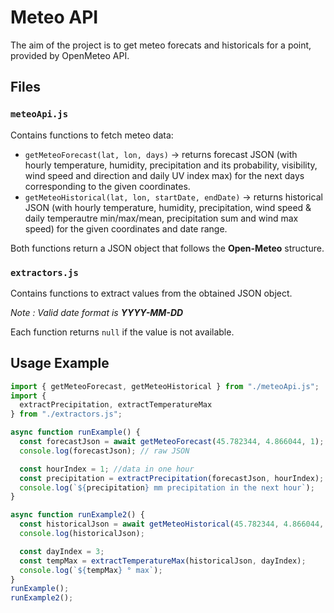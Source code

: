 # Meteo API

The aim of the project is to get meteo forecats and historicals for a point, provided by OpenMeteo API.

## Files

### `meteoApi.js`
Contains functions to fetch meteo data:
- `getMeteoForecast(lat, lon, days)` → returns forecast JSON (with hourly temperature, humidity, precipitation and its probability, visibility, wind speed and direction and daily UV index max) for the next days corresponding to the given coordinates.  
- `getMeteoHistorical(lat, lon, startDate, endDate)` → returns historical JSON (with hourly temperature, humidity, precipitation, wind speed & daily temperautre min/max/mean, precipitation sum and wind max speed) for the given coordinates and date range.  

Both functions return a JSON object that follows the **Open-Meteo** structure.

### `extractors.js`
Contains functions to extract values from the obtained JSON object.

*Note : Valid date format is **YYYY-MM-DD***

Each function returns `null` if the value is not available.

## Usage Example

```javascript
import { getMeteoForecast, getMeteoHistorical } from "./meteoApi.js";
import { 
  extractPrecipitation, extractTemperatureMax
} from "./extractors.js";

async function runExample() {
  const forecastJson = await getMeteoForecast(45.782344, 4.866044, 1); 
  console.log(forecastJson); // raw JSON

  const hourIndex = 1; //data in one hour
  const precipitation = extractPrecipitation(forecastJson, hourIndex);
  console.log(`${precipitation} mm precipitation in the next hour`);
}

async function runExample2() {
  const historicalJson = await getMeteoHistorical(45.782344, 4.866044, "2025-08-16","2025-08-24"); 
  console.log(historicalJson);

  const dayIndex = 3; 
  const tempMax = extractTemperatureMax(historicalJson, dayIndex);
  console.log(`${tempMax} ° max`);
}
runExample();
runExample2();
```
